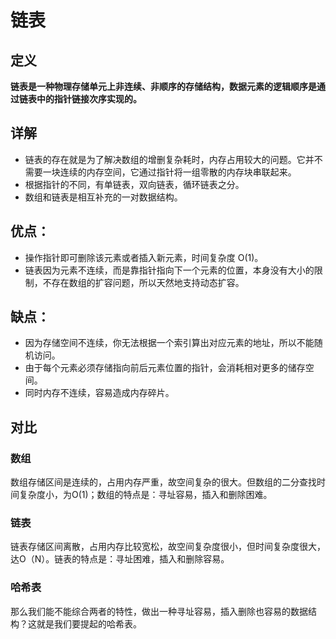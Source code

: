 # 链表

## 定义
**链表是一种物理存储单元上非连续、非顺序的存储结构，数据元素的逻辑顺序是通过链表中的指针链接次序实现的。**

## 详解
* 链表的存在就是为了解决数组的增删复杂耗时，内存占用较大的问题。它并不需要一块连续的内存空间，它通过指针将一组零散的内存块串联起来。
* 根据指针的不同，有单链表，双向链表，循环链表之分。
* 数组和链表是相互补充的一对数据结构。

## 优点：
* 操作指针即可删除该元素或者插入新元素，时间复杂度 O(1)。
* 链表因为元素不连续，而是靠指针指向下一个元素的位置，本身没有大小的限制，不存在数组的扩容问题，所以天然地支持动态扩容。

## 缺点：
* 因为存储空间不连续，你无法根据一个索引算出对应元素的地址，所以不能随机访问。
* 由于每个元素必须存储指向前后元素位置的指针，会消耗相对更多的储存空间。
* 同时内存不连续，容易造成内存碎片。

## 对比
### 数组
数组存储区间是连续的，占用内存严重，故空间复杂的很大。但数组的二分查找时间复杂度小，为O(1)；数组的特点是：寻址容易，插入和删除困难。
### 链表
链表存储区间离散，占用内存比较宽松，故空间复杂度很小，但时间复杂度很大，达O（N）。链表的特点是：寻址困难，插入和删除容易。
### 哈希表
那么我们能不能综合两者的特性，做出一种寻址容易，插入删除也容易的数据结构？这就是我们要提起的哈希表。
